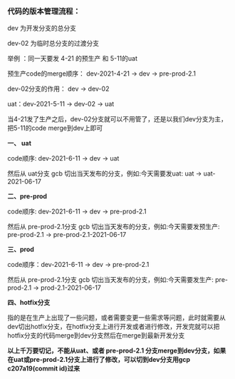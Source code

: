   <h3>代码的版本管理流程：</h3>
  <p>dev 为开发分支的总分支</p>
  <p>dev-02 为临时总分支的过渡分支</p>
  <p><span class="red">举例</span> ：同一天要发 4-21 的预生产 和 5-11的uat</p>
  <p>预生产code的merge顺序： dev-2021-4-21  -> dev -> pre-prod-2.1</p>
  <p>dev-02分支的作用： dev -> dev-02</p>
  <p>uat：dev-2021-5-11 -> dev-02 -> uat</p>
  <p>当4-21发了生产之后，dev-02分支就可以不用管了，还是以我们dev分支为主，把5-11的code merge到dev上即可</p>
  <p><strong>一、 uat</strong></p>
  <p>code顺序: dev-2021-6-11 -> dev -> uat</p>
  <p>然后从  uat分支  gcb 切出当天发布的分支，例如:今天需要发uat:  uat -> uat-2021-06-17</p>
  <p><strong>二、pre-prod</strong></p>
  <p>code顺序: dev-2021-6-11 -> dev -> pre-prod-2.1</p>
  <p>然后从  pre-prod-2.1分支  gcb 切出当天发布的分支，例如:今天需要发预生产:  pre-prod-2.1 -> pre-prod-2.1-2021-06-17</p>
  <p><strong>三、prod</strong></p>
  <p>code顺序：dev-2021-6-11 -> dev -> pre-prod-2.1</p>
  <p>然后从  pre-prod-2.1分支  gcb 切出当天发布的分支，例如:今天需要发生产:  pre-prod-2.1 -> prod-2.1-2021-06-17</p>
  <p><strong>四、hotfix分支</strong></p>
  <p>指的是在生产上出现了一些问题，或者需要变更一些需求等问题，此时就需要从dev切出hotfix分支，在hotfix分支上进行开发或者进行修改，开发完就可以把hotfix分支的代码merge到dev分支然后在merge到最新开发分支</p>
  <p class="red"><strong>以上千万要切记，不能从uat、或者 pre-prod-2.1 分支merge到dev分支，如果在uat或pre-prod-2.1分支上进行了修改，可以切到dev分支用gcp c207a19(commit id)过来</strong></p>
